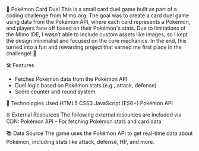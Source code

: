 🎴 Pokémon Card Duel
This is a small card duel game built as part of a coding challenge from Mimo.org.
The goal was to create a card duel game using data from the Pokémon API, where each card represents a Pokémon, and players face off based on their Pokémon's stats.
Due to limitations of the Mimo IDE, I wasn’t able to include custom assets like images, so I kept the design minimalist and focused on the core mechanics.
In the end, this turned into a fun and rewarding project that earned me first place in the challenge! 🎉

🛠 Features
- Fetches Pokémon data from the Pokémon API
- Duel logic based on Pokémon stats (e.g., attack, defense)
- Score counter and round system

🧰 Technologies Used
HTML5
CSS3
JavaScript (ES6+)
Pokémon API

🌐 External Resources
The following external resources are included via CDN:
Pokémon API – For fetching Pokémon stats and card data

📚 Data Source
The game uses the Pokémon API to get real-time data about Pokémon, including stats like attack, defense, HP, and more.
